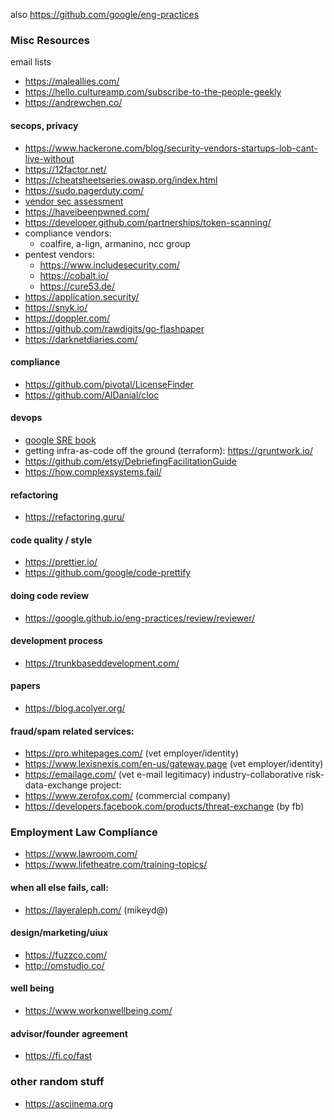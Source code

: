 also https://github.com/google/eng-practices

### Misc Resources

email lists
- https://maleallies.com/
- https://hello.cultureamp.com/subscribe-to-the-people-geekly
- https://andrewchen.co/


#### secops, privacy
- https://www.hackerone.com/blog/security-vendors-startups-lob-cant-live-without
- https://12factor.net/
- https://cheatsheetseries.owasp.org/index.html
- https://sudo.pagerduty.com/
- [vendor sec assessment](https://blogs.dropbox.com/tech/2019/03/towards-better-vendor-security-assessments/)
- https://haveibeenpwned.com/
- https://developer.github.com/partnerships/token-scanning/
- compliance vendors:
  - coalfire, a-lign, armanino, ncc group
- pentest vendors:
  - https://www.includesecurity.com/
  - https://cobalt.io/
  - https://cure53.de/
- https://application.security/
- https://snyk.io/
- https://doppler.com/
- https://github.com/rawdigits/go-flashpaper
- https://darknetdiaries.com/

#### compliance
- https://github.com/pivotal/LicenseFinder
- https://github.com/AlDanial/cloc

#### devops
- [google SRE book](https://landing.google.com/sre/book/index.html)
- getting infra-as-code off the ground (terraform): https://gruntwork.io/
- https://github.com/etsy/DebriefingFacilitationGuide
- https://how.complexsystems.fail/

#### refactoring
- https://refactoring.guru/

#### code quality / style
- https://prettier.io/
- https://github.com/google/code-prettify

#### doing code review
- https://google.github.io/eng-practices/review/reviewer/

#### development process
- https://trunkbaseddevelopment.com/

#### papers
- https://blog.acolyer.org/

#### fraud/spam related services:
- https://pro.whitepages.com/ (vet employer/identity)
- https://www.lexisnexis.com/en-us/gateway.page (vet employer/identity)
- https://emailage.com/ (vet e-mail legitimacy)
industry-collaborative risk-data-exchange project:
- https://www.zerofox.com/ (commercial company)
- https://developers.facebook.com/products/threat-exchange (by fb)

### Employment Law Compliance
- https://www.lawroom.com/
- https://www.lifetheatre.com/training-topics/

#### when all else fails, call:
- https://layeraleph.com/ (mikeyd@)

#### design/marketing/uiux
- https://fuzzco.com/
- http://omstudio.co/

#### well being
- https://www.workonwellbeing.com/

#### advisor/founder agreement
- https://fi.co/fast

### other random stuff
- https://asciinema.org
